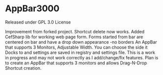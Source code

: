 # AppBar3000
Released under GPL 3.0 License

Improvement from forked project.
Shortcut delete now works.  Added CefSharp lib for working web page form.
Forms started from bar are centered on bar and have a drop down appearance -no borders
An AppBar that supports 3 Monitors, Adjustable Width. You can choose the side it Docks to and settings are saved in registry and settings file.
This is a work in progress and may not work correctly as I add/change/fix features.
Plan is to create an AppBar that supports 3 monitors and allows Drag-N-Drop Shortcut creation.


